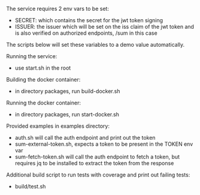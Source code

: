 The service requires 2 env vars to be set: 
- SECRET: which contains the secret for the jwt token signing 
- ISSUER: the issuer which will be set on the iss claim of the jwt token and is also verified on authorized endpoints, /sum in this case

The scripts below will set these variables to a demo value automatically.

Running the service: 
- use start.sh in the root 

Building the docker container:
- in directory packages, run build-docker.sh

Running the docker container:
- in directory packages, run start-docker.sh

Provided examples in examples directory:
- auth.sh will call the auth endpoint and print out the token
- sum-external-token.sh, expects a token to be present in the TOKEN env var
- sum-fetch-token.sh will call the auth endpoint to fetch a token, but requires jq to be installed to extract the token from the response

Additional build script to run tests with coverage and print out failing tests:
- build/test.sh